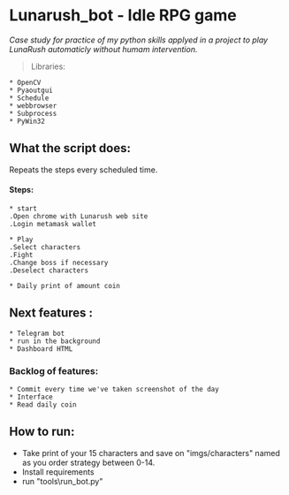 # Lunarush_bot - Idle RPG game
_Case study for practice of my python skills applyed 
in a project to play LunaRush automaticly without
humam intervention._
> Libraries:

	* OpenCV 
	* Pyaoutgui 
	* Schedule 
	* webbrowser
	* Subprocess
	* PyWin32


## What the script does:
Repeats the steps every scheduled time.

#### Steps:
	* start
	.Open chrome with Lunarush web site
	.Login metamask wallet
	
	* Play
	.Select characters
	.Fight
	.Change boss if necessary
	.Deselect characters	

	* Daily print of amount coin
		
## Next features :
	* Telegram bot
	* run in the background
	* Dashboard HTML

### Backlog of features:
	* Commit every time we've taken screenshot of the day
	* Interface	
	* Read daily coin


## How to run:

 * Take print of your 15 characters and save on "imgs/characters" named as you order strategy between 0-14. 
 * Install requirements
 * run "tools\run_bot.py"
 


